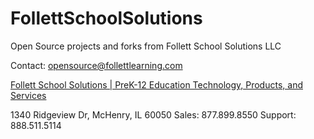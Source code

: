 # FollettSchoolSolutions

Open Source projects and forks from Follett School Solutions LLC

Contact: opensource@follettlearning.com

[Follett School Solutions | PreK-12 Education Technology, Products, and Services](https://www.follettlearning.com/)
     
1340 Ridgeview Dr, McHenry, IL 60050
Sales: 877.899.8550
Support: 888.511.5114
